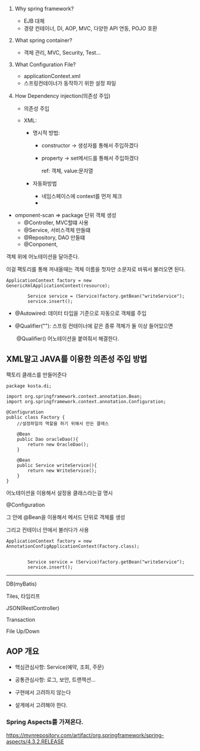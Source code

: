 1. Why spring framework?

   - EJB 대체
   - 경량 컨테이너, DI, AOP, MVC, 다양한 API 연동, POJO 호환

2. What spring container?

   - 객체 관리, MVC, Security, Test...

3. What Configuration File?

   - applicationContext.xml
   - 스프링컨테이너가 동작하기 위한 설정 파일

4. How Dependency injection(의존성 주입)

   - 의존성 주입

   - XML: 

     - 명시적 방법: 

       - constructor -> 생성자를 통해서 주입하겠다

       - property -> set메서드를 통해서 주입하겠다

         ref: 객체, value:문자열

     - 자동화방법

       - 네임스페이스에 context를 먼저 체크
       - 

- omponent-scan => package 단위 객체 생성
  - @Controller, MVC할떄 사용
  -  @Service, 서비스객체 만들떄
  - @Repository, DAO 만들떄
  - @Conponent, 

객체 위에 어노테이션을 달아준다.

이걸 팩토리를 통해 꺼내올때는 객체 이름을 첫자만 소문자로 바꿔서 불러오면 된다.

```
ApplicationContext factory = new GenericXmlApplicationContext(resource);
		
		Service service = (Service)factory.getBean("writeService");
		service.insert();
```

- @Autowired: 데이터 타입을 기준으로 자동으로 객체를 주입

- @Qualifier(""): 스프링 컨테이너에 같은 종류 객체가 둘 이상 들어있으면 

  ​							@Qualifier() 어노테이션을 붙여줘서 해결한다. 





## XML말고 JAVA를 이용한 의존성 주입 방법

팩토리 클래스를 만들어준다

```
package kosta.di;

import org.springframework.context.annotation.Bean;
import org.springframework.context.annotation.Configuration;

@Configuration
public class Factory {
	//설정파일의 역할을 하기 위해서 만든 클래스
	
	@Bean
	public Dao oracleDao(){
		return new OracleDao();
	}
	
	@Bean
	public Service writeService(){
		return new WriteService();
	}
}

```

어노테이션을 이용해서 설정용 클래스라는걸 명시

@Configuration

그 안에 @Bean을 이용해서 메서드 단위로 객체를 생성



그리고 컨테이너 안에서 불러다가 사용

```
ApplicationContext factory = new AnnotationConfigApplicationContext(Factory.class);
		
		
		Service service = (Service)factory.getBean("writeService");
		service.insert();
```



****

DB(myBatis)

Tiles, 타임리프

JSON(RestController)

Transaction

File Up/Down





## AOP 개요

- 핵심관심사항: Service(예약, 조회, 주문)
- 공통관심사항: 로그, 보안, 트랜잭션...

- 구현에서 고려하지 않는다
- 설계에서 고려해야 한다.

### Spring Aspects를 가져온다.

https://mvnrepository.com/artifact/org.springframework/spring-aspects/4.3.2.RELEASE

